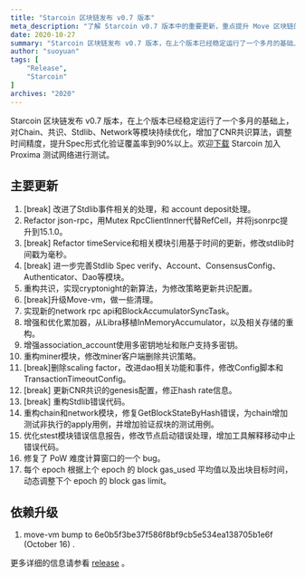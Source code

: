 ```yaml
---
title: "Starcoin 区块链发布 v0.7 版本"
meta_description: "了解 Starcoin v0.7 版本中的重要更新，重点提升 Move 区块链的可扩展性和安全性。"
date: 2020-10-27
summary: "Starcoin 区块链发布 v0.7 版本，在上个版本已经稳定运行了一个多月的基础上，对Chain、共识、Stdlib、Network等模块持续优化，增加CNR共识算法，调整时间精度，提升Spec形式化验证覆盖率到90%以上。欢迎下载 Starcoin 加入 Proxima 测试网络进行测试。"
author: "suoyuan"
tags: [
    "Release",
    "Starcoin"
]
archives: "2020"
---
```


Starcoin 区块链发布 v0.7 版本，在上个版本已经稳定运行了一个多月的基础上，对Chain、共识、Stdlib、Network等模块持续优化，增加了CNR共识算法，调整时间精度，提升Spec形式化验证覆盖率到90%以上。欢迎[下载](https://github.com/starcoinorg/starcoin/releases/) Starcoin 加入 Proxima 测试网络进行测试。

## 主要更新

1. [break] 改进了Stdlib事件相关的处理，和 account deposit处理。
2.  Refactor json-rpc，用Mutex RpcClientInner代替RefCell，并将jsonrpc提升到15.1.0。
3. [break] Refactor timeService和相关模块引用基于时间的更新，修改stdlib时间戳为毫秒。
4. [break] 进一步完善Stdlib Spec verify、Account、ConsensusConfig、Authenticator、Dao等模块。
5. 重构共识，实现cryptonight的新算法，为修改策略更新共识配置。
6. [break]升级Move-vm，做一些清理。
7. 实现新的network rpc api和BlockAccumulatorSyncTask。
8. 增强和优化累加器，从Libra移植InMemoryAccumulator，以及相关存储的重构。
9. 增强association_account使用多密钥地址和账户支持多密钥。
10. 重构miner模块，修改miner客户端删除共识策略。
11. [break]删除scaling factor，改进dao相关功能和事件，修改Config脚本和TransactionTimeoutConfig。  
12. [break] 更新CNR共识的genesis配置，修正hash rate信息。
13. [break] 重构Stdlib错误代码。
14. 重构chain和network模块，修复GetBlockStateByHash错误，为chain增加测试非执行的apply用例，并增加验证叔块的测试用例。
15. 优化stest模块错误信息报告，修改节点启动错误处理，增加工具解释移动中止错误代码。
16. 修复了 PoW 难度计算窗口的一个 bug。
17. 每个 epoch 根据上个 epoch 的 block gas_used 平均值以及出块目标时间，动态调整下个 epoch 的 block gas limit。



## 依赖升级

1. move-vm bump to 6e0b5f3be37f586f8bf9cb5e534ea138705b1e6f (October 16) .

更多详细的信息请参看 [release](https://github.com/starcoinorg/starcoin/releases/tag/v0.7.0) 。

